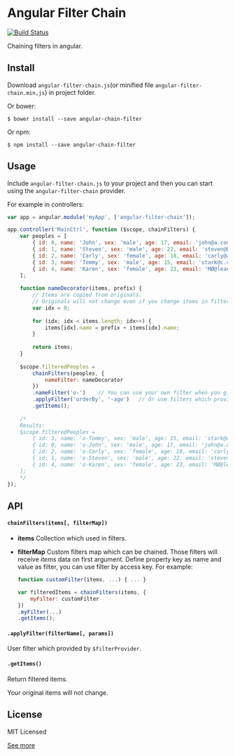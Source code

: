# Angular Filter Chain

[![Build Status](https://travis-ci.org/seokju-na/angular-filter-chain.svg?branch=master)](https://travis-ci.org/seokju-na/angular-filter-chain)

Chaining filters in angular.


## Install

Download ``angular-filter-chain.js``(or minified file ``angular-filter-chain.min,js``) in project folder.

Or bower:

```shell
$ bower install --save angular-chain-filter
```

Or npm:

```npm
$ npm install --save angular-chain-filter
```


## Usage

Include ``angular-filter-chain.js`` to your project and then you can start using the ``angular-filter-chain`` provider.

For example in controllers:

```js
var app = angular.module('myApp', ['angular-filter-chain']);

app.controller('MainCtrl', function ($scope, chainFilters) {
    var peoples = [
        { id: 0, name: 'John', sex: 'male', age: 17, email: 'john@a.com' },
        { id: 1, name: 'Steven', sex: 'male', age: 22, email: 'steven@b.com' },
        { id: 2, name: 'Carly', sex: 'female', age: 18, email: 'carly@a.com' },
        { id: 3, name: 'Tommy', sex: 'male', age: 15, email: 'stark@c.com' },
        { id: 4, name: 'Karen', sex: 'female', age: 23, email: 'MØ@leanon.com' }
    ];
    
    function nameDecorator(items, prefix) {
        // Items are copied from originals.
        // Originals will not change even if you change items in filter. 
        var idx = 0;
        
        for (idx; idx < items.length; idx++) {
            items[idx].name = prefix + items[idx].name;
        }
        
        return items;
    }
    
    $scope.filteredPeoples =
        chainFilters(peoples, {
            nameFilter: nameDecorator
        })
        .nameFilter('o-')    // You can use your own filter when you give filter map on config.
        .applyFilter('orderBy', '-age')   // Or use filters which provided by $filter
        .getItems();
        
    /*
    Results:
    $scope.filteredPeoples =
        { id: 3, name: 'o-Tommy', sex: 'male', age: 15, email: 'stark@c.com' },
        { id: 0, name: 'o-John', sex: 'male', age: 17, email: 'john@a.com' },
        { id: 2, name: 'o-Carly', sex: 'female', age: 18, email: 'carly@a.com' },
        { id: 1, name: 'o-Steven', sex: 'male', age: 22, email: 'steven@b.com' },
        { id: 4, name: 'o-Karen', sex: 'female', age: 23, email: 'MØ@leanon.com' }
    ];
    */ 
});
```


## API

#### ``chainFilters(items[, filterMap])``

* **items**
    Collection which used in filters.
    

* **filterMap**
    Custom filters map which can be chained. Those filters will receive *items* data on first argument. Define property key as name and value as filter, you can use filter by access key. 
    For example:
    
    ```js
    function customFilter(items, ...) { ... }
    
    var filteredItems = chainFilters(items, {
        myFilter: customFilter
    })
    .myFilter(...)
    .getItems();
    ```
    

#### ``.applyFilter(filterName[, params])``

User filter which provided by ``$filterProvider``.


#### ``.getItems()``

Return filtered items.

Your original items will not change.


## License

MIT Licensed

[See more](https://github.com/seokju-na/angular-filter-chain/blob/master/LICENSE)

